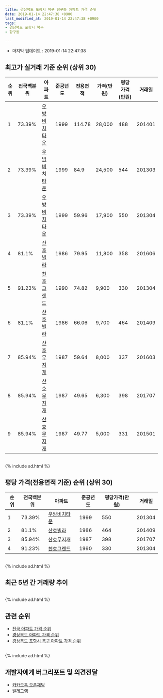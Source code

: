 ```yaml
---
title: 경상북도 포항시 북구 항구동 아파트 가격 순위
date: 2019-01-14 22:47:38 +0900
last_modified_at: 2019-01-14 22:47:38 +0900
tags:
- 경상북도 포항시 북구
- 항구동

---
```


* 마지막 업데이트 : 2019-01-14 22:47:38

## 최고가 실거래 기준 순위 (상위 30)


|순위|전국백분위|아파트|준공년도|전용면적|가격(만원)|평당가격(만원)|거래일|
|---|---|---|---|---|---|---|---|
|1|73.39%|[우방비치타운](https://search.naver.com/search.naver?query=%EA%B2%BD%EC%83%81%EB%B6%81%EB%8F%84+%ED%8F%AC%ED%95%AD%EC%8B%9C+%EB%B6%81%EA%B5%AC+%ED%95%AD%EA%B5%AC%EB%8F%99+%EC%9A%B0%EB%B0%A9%EB%B9%84%EC%B9%98%ED%83%80%EC%9A%B4)|1999|114.78|28,000|488|201401|
|2|73.39%|[우방비치타운](https://search.naver.com/search.naver?query=%EA%B2%BD%EC%83%81%EB%B6%81%EB%8F%84+%ED%8F%AC%ED%95%AD%EC%8B%9C+%EB%B6%81%EA%B5%AC+%ED%95%AD%EA%B5%AC%EB%8F%99+%EC%9A%B0%EB%B0%A9%EB%B9%84%EC%B9%98%ED%83%80%EC%9A%B4)|1999|84.9|24,500|544|201303|
|3|73.39%|[우방비치타운](https://search.naver.com/search.naver?query=%EA%B2%BD%EC%83%81%EB%B6%81%EB%8F%84+%ED%8F%AC%ED%95%AD%EC%8B%9C+%EB%B6%81%EA%B5%AC+%ED%95%AD%EA%B5%AC%EB%8F%99+%EC%9A%B0%EB%B0%A9%EB%B9%84%EC%B9%98%ED%83%80%EC%9A%B4)|1999|59.96|17,900|550|201304|
|4|81.1%|[산호빌라](https://search.naver.com/search.naver?query=%EA%B2%BD%EC%83%81%EB%B6%81%EB%8F%84+%ED%8F%AC%ED%95%AD%EC%8B%9C+%EB%B6%81%EA%B5%AC+%ED%95%AD%EA%B5%AC%EB%8F%99+%EC%82%B0%ED%98%B8%EB%B9%8C%EB%9D%BC)|1986|79.95|11,800|358|201606|
|5|91.23%|[천호그랜드](https://search.naver.com/search.naver?query=%EA%B2%BD%EC%83%81%EB%B6%81%EB%8F%84+%ED%8F%AC%ED%95%AD%EC%8B%9C+%EB%B6%81%EA%B5%AC+%ED%95%AD%EA%B5%AC%EB%8F%99+%EC%B2%9C%ED%98%B8%EA%B7%B8%EB%9E%9C%EB%93%9C)|1990|74.82|9,900|330|201304|
|6|81.1%|[산호빌라](https://search.naver.com/search.naver?query=%EA%B2%BD%EC%83%81%EB%B6%81%EB%8F%84+%ED%8F%AC%ED%95%AD%EC%8B%9C+%EB%B6%81%EA%B5%AC+%ED%95%AD%EA%B5%AC%EB%8F%99+%EC%82%B0%ED%98%B8%EB%B9%8C%EB%9D%BC)|1986|66.06|9,700|464|201409|
|7|85.94%|[산호무지개](https://search.naver.com/search.naver?query=%EA%B2%BD%EC%83%81%EB%B6%81%EB%8F%84+%ED%8F%AC%ED%95%AD%EC%8B%9C+%EB%B6%81%EA%B5%AC+%ED%95%AD%EA%B5%AC%EB%8F%99+%EC%82%B0%ED%98%B8%EB%AC%B4%EC%A7%80%EA%B0%9C)|1987|59.64|8,000|337|201603|
|8|85.94%|[산호무지개](https://search.naver.com/search.naver?query=%EA%B2%BD%EC%83%81%EB%B6%81%EB%8F%84+%ED%8F%AC%ED%95%AD%EC%8B%9C+%EB%B6%81%EA%B5%AC+%ED%95%AD%EA%B5%AC%EB%8F%99+%EC%82%B0%ED%98%B8%EB%AC%B4%EC%A7%80%EA%B0%9C)|1987|49.65|6,300|398|201707|
|9|85.94%|[산호무지개](https://search.naver.com/search.naver?query=%EA%B2%BD%EC%83%81%EB%B6%81%EB%8F%84+%ED%8F%AC%ED%95%AD%EC%8B%9C+%EB%B6%81%EA%B5%AC+%ED%95%AD%EA%B5%AC%EB%8F%99+%EC%82%B0%ED%98%B8%EB%AC%B4%EC%A7%80%EA%B0%9C)|1987|49.77|5,000|331|201501|


<br>
{% include ad.html %}
<br>

## 평당 가격(전용면적 기준) 순위 (상위 30)


|순위|전국백분위|아파트|준공년도|평당가격(만원)|거래일|
|---|---|---|---|---|---|
|1|73.39%|[우방비치타운](https://search.naver.com/search.naver?query=%EA%B2%BD%EC%83%81%EB%B6%81%EB%8F%84+%ED%8F%AC%ED%95%AD%EC%8B%9C+%EB%B6%81%EA%B5%AC+%ED%95%AD%EA%B5%AC%EB%8F%99+%EC%9A%B0%EB%B0%A9%EB%B9%84%EC%B9%98%ED%83%80%EC%9A%B4)|1999|550|201304|
|2|81.1%|[산호빌라](https://search.naver.com/search.naver?query=%EA%B2%BD%EC%83%81%EB%B6%81%EB%8F%84+%ED%8F%AC%ED%95%AD%EC%8B%9C+%EB%B6%81%EA%B5%AC+%ED%95%AD%EA%B5%AC%EB%8F%99+%EC%82%B0%ED%98%B8%EB%B9%8C%EB%9D%BC)|1986|464|201409|
|3|85.94%|[산호무지개](https://search.naver.com/search.naver?query=%EA%B2%BD%EC%83%81%EB%B6%81%EB%8F%84+%ED%8F%AC%ED%95%AD%EC%8B%9C+%EB%B6%81%EA%B5%AC+%ED%95%AD%EA%B5%AC%EB%8F%99+%EC%82%B0%ED%98%B8%EB%AC%B4%EC%A7%80%EA%B0%9C)|1987|398|201707|
|4|91.23%|[천호그랜드](https://search.naver.com/search.naver?query=%EA%B2%BD%EC%83%81%EB%B6%81%EB%8F%84+%ED%8F%AC%ED%95%AD%EC%8B%9C+%EB%B6%81%EA%B5%AC+%ED%95%AD%EA%B5%AC%EB%8F%99+%EC%B2%9C%ED%98%B8%EA%B7%B8%EB%9E%9C%EB%93%9C)|1990|330|201304|


<br>
{% include ad.html %}
<br>

## 최근 5년 간 거래량 추이


<div style="width:100%;">
    <canvas id="deal_progress" height="250"></canvas>
</div>

<script>
new Chart(document.getElementById("deal_progress"), {
    type: 'line',
    data: {
        labels: ['201401','201402','201403','201404','201405','201406','201407','201408','201409','201410','201411','201412','201501','201502','201503','201504','201505','201506','201507','201508','201509','201510','201511','201512','201601','201602','201603','201604','201605','201606','201607','201608','201609','201610','201611','201612','201701','201702','201703','201704','201705','201706','201707','201708','201709','201710','201711','201712','201801','201802','201803','201804','201805','201806','201807','201808','201809','201810','201811','201812','201901'],
        datasets: [{
            label: '실거래 수',
            pointRadius: 1,
            data: [4, 0, 6, 3, 5, 3, 2, 3, 10, 6, 2, 1, 1, 1, 3, 2, 1, 4, 1, 2, 1, 2, 1, 1, 0, 1, 4, 3, 1, 5, 0, 0, 3, 2, 3, 3, 1, 1, 1, 1, 2, 0, 4, 5, 0, 1, 1, 1, 4, 0, 4, 3, 1, 1, 0, 1, 2, 0, 2, 1, 0],
            borderColor: "rgba(255, 201, 14, 1)",
            backgroundColor: "rgba(255, 201, 14, 0.5)",
            fill: true,
        }]
    },
    options: {
        responsive: true,
        title: {
            display: true,
            text: '5년간 거래량 추이'
        },
        tooltips: {
            mode: 'index',
            intersect: false,
        },
        hover: {
            mode: 'nearest',
            intersect: true
        },
        scales: {
            xAxes: [{
                display: true,
                scaleLabel: {
                    display: true,
                    labelString: '년/월'
                }
            }],
            yAxes: [{
                display: true,
                ticks: {
                    suggestedMin: 0,
                },
                scaleLabel: {
                    display: true,
                    labelString: '실거래 수'
                }
            }]
        }
    }
});

</script>


<br>
{% include ad.html %}
<br>

## 관련 순위

- [전국 아파트 가격 순위](https://inasie.github.io/apt-ranking/전국)
- [경상북도 아파트 가격 순위](https://inasie.github.io/apt-ranking/경상북도)
- [경상북도 포항시 북구 아파트 가격 순위](https://inasie.github.io/apt-ranking/경상북도-포항시-북구)


<br>
{% include ad.html %}
<br>

## 개발자에게 버그리포트 및 의견전달

- [카카오톡 오픈채팅](https://open.kakao.com/o/gLJUAP4)
- [텔레그램](https://t.me/inasie)

